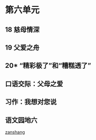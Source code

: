# 第六单元

<Ebook grade="xxyw5a" :pages="75" :paged="75" ></Ebook> 


## 18 慈母情深

<Ebook grade="xxyw5a" :pages="76" :paged="79" ></Ebook> 


## 19 父爱之舟

<Ebook grade="xxyw5a" :pages="80" :paged="83" ></Ebook> 


## 20* “精彩极了”和“糟糕透了”

<Ebook grade="xxyw5a" :pages="84" :paged="86" ></Ebook> 


## 口语交际：父母之爱

<Ebook grade="xxyw5a" :pages="87" :paged="87" ></Ebook> 


## 习作：我想对您说

<Ebook grade="xxyw5a" :pages="88" :paged="88" ></Ebook> 


## 语文园地六

<Ebook grade="xxyw5a" :pages="89" :paged="90" ></Ebook> 


[zanshang](../res/zanshang.md ':include')